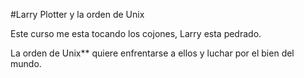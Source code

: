 #Larry Plotter y la orden de Unix

Este curso me esta tocando los cojones, Larry esta pedrado.

La orden de Unix** quiere enfrentarse a ellos y luchar por el bien del mundo.




